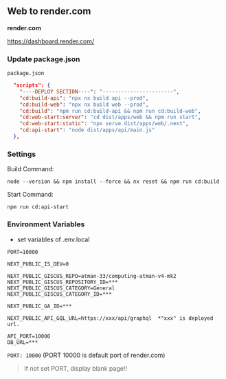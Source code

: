 ## Web to render.com

**render.com**  

https://dashboard.render.com/

### Update package.json

 `package.json`

```json
  "scripts": {
    "----DEPLOY SECTION----": "-----------------------",
    "cd:build-api": "npx nx build api --prod",
    "cd:build-web": "npx nx build web --prod",
    "cd:build": "npm run cd:build-api && npm run cd:build-web",
    "cd:web-start:server": "cd dist/apps/web && npm run start",
    "cd:web-start:static": "npx serve dist/apps/web/.next",
    "cd:api-start": "node dist/apps/api/main.js"
  },
```

### Settings

Build Command:  

 `node --version && npm install --force && nx reset && npm run cd:build`

Start Command:  

 `npm run cd:api-start`

### Environment Variables

* set variables of .env.local

```text
PORT=10000

NEXT_PUBLIC_IS_DEV=0

NEXT_PUBLIC_GISCUS_REPO=atman-33/computing-atman-v4-mk2
NEXT_PUBLIC_GISCUS_REPOSITORY_ID=***
NEXT_PUBLIC_GISCUS_CATEGORY=General
NEXT_PUBLIC_GISCUS_CATEGORY_ID=***

NEXT_PUBLIC_GA_ID=***

NEXT_PUBLIC_API_GQL_URL=https://xxx/api/graphql  *"xxx" is deployed url.

API_PORT=10000
DB_URL=***
```

`PORT: 10000` (PORT 10000 is default port of render.com)

> If not set PORT, display blank page!!
